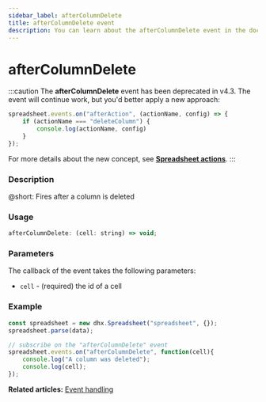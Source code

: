 ```yaml
---
sidebar_label: afterColumnDelete
title: afterColumnDelete event
description: You can learn about the afterColumnDelete event in the documentation of the DHTMLX JavaScript Spreadsheet library. Browse developer guides and API reference, try out code examples and live demos, and download a free 30-day evaluation version of DHTMLX Spreadsheet.
---
```


# afterColumnDelete

:::caution
The **afterColumnDelete** event has been deprecated in v4.3. The event will continue work, but you'd better apply a new approach:

~~~js
spreadsheet.events.on("afterAction", (actionName, config) => {
    if (actionName === "deleteColumn") {
        console.log(actionName, config)
    }
});
~~~

For more details about the new concept, see **[Spreadsheet actions](api/overview/actions_overview.md)**. 
:::

### Description

@short: Fires after a column is deleted

### Usage

~~~jsx
afterColumnDelete: (cell: string) => void;
~~~

### Parameters

The callback of the event takes the following parameters:

- `cell` - (required) the id of a cell

### Example

~~~jsx {5-8}
const spreadsheet = new dhx.Spreadsheet("spreadsheet", {});
spreadsheet.parse(data);

// subscribe on the "afterColumnDelete" event
spreadsheet.events.on("afterColumnDelete", function(cell){
	console.log("A column was deleted");
    console.log(cell);
});
~~~

**Related articles:** [Event handling](handling_events.md)
